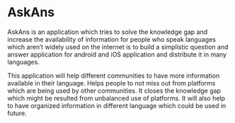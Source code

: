 # AskAns

AskAns is an application which tries to solve the knowledge gap and increase the availability of information for people who speak languages which aren’t widely used on the internet is to build a simplistic question and answer application for android and iOS application and distribute it in many languages. 

This application will help different communities to have more information available in their language. Helps people to not miss out from platforms which are being used by other communities. It closes the knowledge gap which might be resulted from unbalanced use of platforms. It will also help to have organized information in different language which could be used in future.
